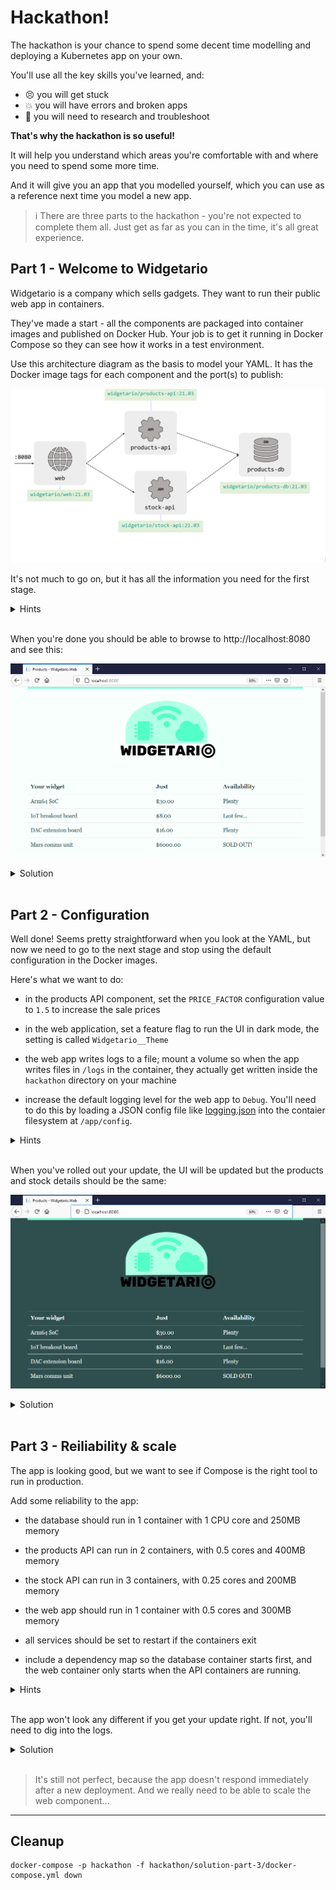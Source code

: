 # Hackathon!

The hackathon is your chance to spend some decent time modelling and deploying a Kubernetes app on your own.

You'll use all the key skills you've learned, and:

- 😣 you will get stuck
- 💥 you will have errors and broken apps
- 📑 you will need to research and troubleshoot

**That's why the hackathon is so useful!** 

It will help you understand which areas you're comfortable with and where you need to spend some more time.

And it will give you an app that you modelled yourself, which you can use as a reference next time you model a new app.

> ℹ There are three parts to the hackathon - you're not expected to complete them all. Just get as far as you can in the time, it's all great experience.

## Part 1 - Welcome to Widgetario

Widgetario is a company which sells gadgets. They want to run their public web app in containers. 

They've made a start - all the components are packaged into container images and published on Docker Hub. Your job is to get it running in Docker Compose so they can see how it works in a test environment.

Use this architecture diagram as the basis to model your YAML. It has the Docker image tags for each component and the port(s) to publish:

![](/img/widgetario-architecture.png)

It's not much to go on, but it has all the information you need for the first stage.

<details>
  <summary>Hints</summary>

The component names in the diagram are the DNS names the app expects to use. It can take 30 seconds or so for all the components to be ready, so you may have to refresh a few times before you see the website.

</details><br/>

When you're done you should be able to browse to http://localhost:8080 and see this:

![](/img/widgetario-solution-1.png)

<details>
  <summary>Solution</summary>

If you didn't get part 1 finished, you can check out the sample solution from [hackathon/solution-part-1](/hackathon/solution-part-1/docker-compose.yml). 

Deploy the sample solution and you can continue to part 2:

```
docker-compose -p hackathon -f hackathon/solution-part-1/docker-compose.yml up -d
```

</details><br/>

## Part 2 - Configuration

Well done! Seems pretty straightforward when you look at the YAML, but now we need to go to the next stage and stop using the default configuration in the Docker images.

Here's what we want to do:

- in the products API component, set the `PRICE_FACTOR` configuration value to `1.5` to increase the sale prices

- in the web application, set a feature flag to run the UI in dark mode, the setting is called `Widgetario__Theme`

- the web app writes logs to a file; mount a volume so when the app writes files in `/logs` in the container, they actually get written inside the `hackathon` directory on your machine

- increase the default logging level for the web app to `Debug`. You'll need to do this by loading a JSON config file like [logging.json](hackathon/solution-part-2/config/web/logging.json) into the contaier filesystem at `/app/config`.

<details>
  <summary>Hints</summary>

You have the app working from part 1, so you can investigate the current configuration by running commands in the Pods (`printenv`, `ls` and `cat` will be useful).

</details><br/>

When you've rolled out your update, the UI will be updated but the products and stock details should be the same:

![](/img/widgetario-solution-2.png)

<details>
  <summary>Solution</summary>

If you didn't get part 2 finished, you can check out the specs in the sample solution from [hackathon/solution-part-2](/hackathon/solution-part-2/docker-compose.yml). 

Deploy the sample solution and you can continue to part 3:

```
docker-compose -p hackathon -f hackathon/solution-part-2/docker-compose.yml up -d
```

</details><br/>

## Part 3 - Reiliability & scale

The app is looking good, but we want to see if Compose is the right tool to run in production.

Add some reliability to the app:

- the database should run in 1 container with 1 CPU core and 250MB memory

- the products API can run in 2 containers, with 0.5 cores and 400MB memory

- the stock API can run in 3 containers, with 0.25 cores and 200MB memory

- the web app should run in 1 container with 0.5 cores and 300MB memory

- all services should be set to restart if the containers exit

- include a dependency map so the database container starts first, and the web container only starts when the API containers are running.

<details>
  <summary>Hints</summary>
  
Remember ports are exclusive-use resources, so if you were publishing ports for components which need to scale then you can't do that.

</details><br/>

The app won't look any different if you get your update right. If not, you'll need to dig into the logs.

<details>
  <summary>Solution</summary>

If you didn't get part 3 finished, you can check out the specs in the sample solution from [hackathon/solution-part-3](/hackathon/solution-part-3/docker-compose.yml). 

Deploy the sample solution:

```
docker-compose -p hackathon -f hackathon/solution-part-3/docker-compose.yml up -d
```

</details><br/>

> It's still not perfect, because the app doesn't respond immediately after a new deployment. And we really need to be able to scale the web component...

___ 

## Cleanup

```
docker-compose -p hackathon -f hackathon/solution-part-3/docker-compose.yml down
```